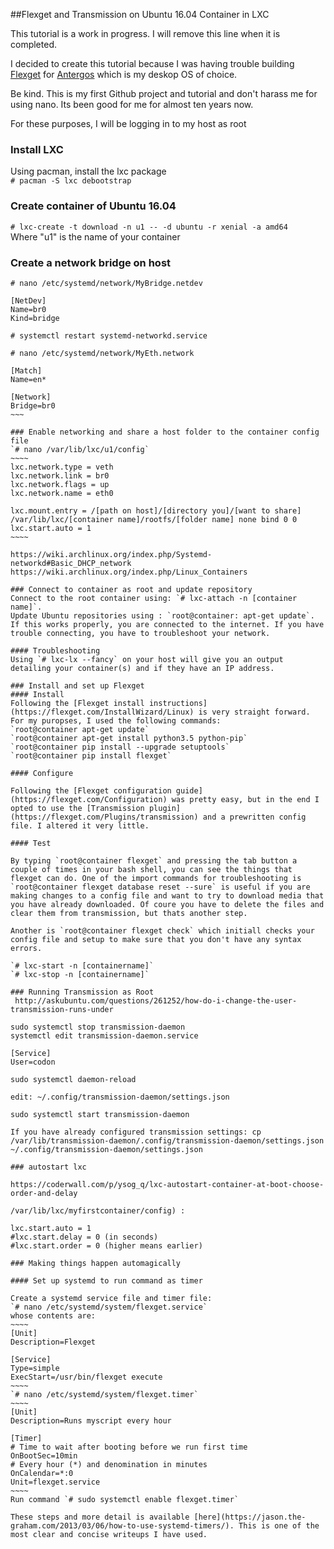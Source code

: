 ##Flexget and Transmission on Ubuntu 16.04 Container in LXC

This tutorial is a work in progress. I will remove this line when it is completed.

I decided to create this tutorial because I was having trouble building [Flexget](www.flexget.com) for [Antergos](www.antergos.com) which is my deskop OS of choice.

Be kind. This is my first Github project and tutorial and don't harass me for using nano. Its been good for me for almost ten years now.

For these purposes, I will be logging in to my host as root

### Install LXC
Using pacman, install the lxc package  
`# pacman -S lxc debootstrap`

### Create container of Ubuntu 16.04
`# lxc-create -t download -n u1 -- -d ubuntu -r xenial -a amd64`  
Where "u1" is the name of your container

### Create a network bridge on host

`# nano /etc/systemd/network/MyBridge.netdev`  
~~~~
[NetDev]
Name=br0
Kind=bridge
~~~~~
`# systemctl restart systemd-networkd.service`

`# nano /etc/systemd/network/MyEth.network`
~~~~~
[Match]
Name=en*

[Network]
Bridge=br0
~~~

### Enable networking and share a host folder to the container config file 
`# nano /var/lib/lxc/u1/config`
~~~~
lxc.network.type = veth
lxc.network.link = br0
lxc.network.flags = up
lxc.network.name = eth0

lxc.mount.entry = /[path on host]/[directory you]/[want to share]  /var/lib/lxc/[container name]/rootfs/[folder name] none bind 0 0
lxc.start.auto = 1
~~~~

https://wiki.archlinux.org/index.php/Systemd-networkd#Basic_DHCP_network
https://wiki.archlinux.org/index.php/Linux_Containers

### Connect to container as root and update repository
Connect to the root container using: `# lxc-attach -n [container name]`.   
Update Ubuntu repositories using : `root@container: apt-get update`.  
If this works properly, you are connected to the internet. If you have trouble connecting, you have to troubleshoot your network.

#### Troubleshooting
Using `# lxc-lx --fancy` on your host will give you an output detailing your container(s) and if they have an IP address. 

### Install and set up Flexget
#### Install
Following the [Flexget install instructions](https://flexget.com/InstallWizard/Linux) is very straight forward. For my puropses, I used the following commands:  
`root@container apt-get update`  
`root@container apt-get install python3.5 python-pip`  
`root@container pip install --upgrade setuptools`  
`root@container pip install flexget`  

#### Configure

Following the [Flexget configuration guide](https://flexget.com/Configuration) was pretty easy, but in the end I opted to use the [Transmission plugin](https://flexget.com/Plugins/transmission) and a prewritten config file. I altered it very little.

#### Test

By typing `root@container flexget` and pressing the tab button a couple of times in your bash shell, you can see the things that flexget can do. One of the import commands for troubleshooting is `root@container flexget database reset --sure` is useful if you are making changes to a config file and want to try to download media that you have already downloaded. Of coure you have to delete the files and clear them from transmission, but thats another step.  

Another is `root@container flexget check` which initiall checks your config file and setup to make sure that you don't have any syntax errors.

`# lxc-start -n [containername]`
`# lxc-stop -n [containername]`

### Running Transmission as Root
 http://askubuntu.com/questions/261252/how-do-i-change-the-user-transmission-runs-under
 
sudo systemctl stop transmission-daemon
systemctl edit transmission-daemon.service

[Service]
User=codon

sudo systemctl daemon-reload

edit: ~/.config/transmission-daemon/settings.json

sudo systemctl start transmission-daemon

If you have already configured transmission settings: cp /var/lib/transmission-daemon/.config/transmission-daemon/settings.json ~/.config/transmission-daemon/settings.json 

### autostart lxc 

https://coderwall.com/p/ysog_q/lxc-autostart-container-at-boot-choose-order-and-delay

/var/lib/lxc/myfirstcontainer/config) :

lxc.start.auto = 1
#lxc.start.delay = 0 (in seconds)
#lxc.start.order = 0 (higher means earlier)

### Making things happen automagically

#### Set up systemd to run command as timer

Create a systemd service file and timer file:   
`# nano /etc/systemd/system/flexget.service`  
whose contents are:  
~~~~
[Unit]
Description=Flexget

[Service]
Type=simple
ExecStart=/usr/bin/flexget execute
~~~~   
`# nano /etc/systemd/system/flexget.timer`   
~~~~
[Unit]
Description=Runs myscript every hour

[Timer]
# Time to wait after booting before we run first time
OnBootSec=10min
# Every hour (*) and denomination in minutes
OnCalendar=*:0
Unit=flexget.service
~~~~   
Run command `# sudo systemctl enable flexget.timer`

These steps and more detail is available [here](https://jason.the-graham.com/2013/03/06/how-to-use-systemd-timers/). This is one of the most clear and concise writeups I have used.

